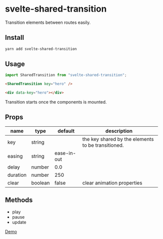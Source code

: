 # svelte-shared-transition

Transition elements between routes easily.

## Install

```bash
yarn add svelte-shared-transition
```

## Usage

```javascript
import SharedTransition from "svelte-shared-transition";
```

```html
<SharedTransition key="hero" />

<div data-key="hero"></div>
```

Transition starts once the components is mounted.

## Props

| name     | type    | default     | description                                        |
| -------- | ------- | ----------- | -------------------------------------------------- |
| key      | string  |             | the key shared by the elements to be transitioned. |
| easing   | string  | ease-in-out |                                                    |
| delay    | number  | 0.0         |                                                    |
| duration | number  | 250         |                                                    |
| clear    | boolean | false       | clear animation properties                         |

## Methods

- play
- pause
- update

[Demo](https://github.com/JoshuaAmaju/svelte-shared-transition)
